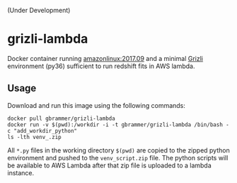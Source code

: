 (Under Development)

# grizli-lambda

Docker container running [amazonlinux:2017.09](https://hub.docker.com/_/amazonlinux/) and a minimal [Grizli](https://github.com/gbrammer/grizli) environment (py36) sufficient to run redshift fits in AWS lambda.

Usage
-----

Download and run this image using the following commands:

    docker pull gbrammer/grizli-lambda
    docker run -v $(pwd):/workdir -i -t gbrammer/grizli-lambda /bin/bash -c "add_workdir_python"
    ls -lth venv_.zip

All `*.py` files in the working directory `$(pwd)` are copied to the zipped python environment and pushed to the `venv_script.zip` file.  The python scripts will be available to AWS Lambda after that zip file is uploaded to a lambda instance. 


